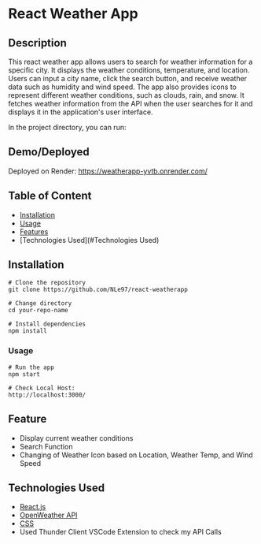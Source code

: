 # React Weather App

## Description

This react weather app allows users to search for weather information for a specific city. It displays the weather conditions, temperature, and location. Users can input a city name, click the search button, and receive weather data such as humidity and wind speed. The app also provides icons to represent different weather conditions, such as clouds, rain, and snow. It fetches weather information from the API when the user searches for it and displays it in the application's user interface.

In the project directory, you can run:

## Demo/Deployed 

Deployed on Render: https://weatherapp-yvtb.onrender.com/

## Table of Content

* [Installation](#Installation)
* [Usage](#Usage)
* [Features](#Features)
* [Technologies Used](#Technologies Used)

## Installation

```
# Clone the repository
git clone https://github.com/NLe97/react-weatherapp
```
```
# Change directory
cd your-repo-name
```
```
# Install dependencies
npm install
```

### Usage

```
# Run the app
npm start
```
```
# Check Local Host:
http://localhost:3000/
```

## Feature

* Display current weather conditions
* Search Function
* Changing of Weather Icon based on Location, Weather Temp, and Wind Speed


## Technologies Used

* [React.js](https://react.dev/learn)
* [OpenWeather API](https://openweathermap.org/api)
* [CSS](https://www.w3schools.com/cssref/index.php)
* Used Thunder Client VSCode Extension to check my API Calls




